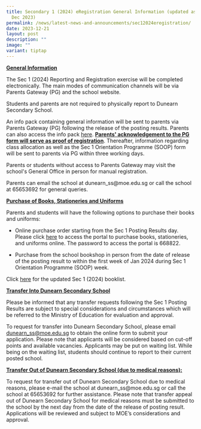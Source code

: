 ```yaml
---
title: Secondary 1 (2024) eRegistration General Information (updated as of 21
  Dec 2023)
permalink: /news/latest-news-and-announcements/sec12024eregistration/
date: 2023-12-21
layout: post
description: ""
image: ""
variant: tiptap
---
```

<p><strong><u>General Information</u></strong></p><p>The Sec 1 (2024) Reporting and Registration exercise will be completed electronically. The main modes of communication channels will be via Parents Gateway (PG) and the school website.</p><p>Students and parents are not required to physically report to Dunearn Secondary School.</p><p>An info pack containing general information will be sent to parents via Parents Gateway (PG) following the release of the posting results. Parents can also access the info pack <a href="/files/S1__2024__e_Registration_General_Information__for_school_web__final.pdf" rel="noopener noreferrer nofollow" target="_blank">here</a>. <strong><u>Parents' acknowledgement to the PG form will serve as proof of registration</u></strong>. Thereafter, information regarding class allocation as well as the Sec 1 Orientation Programme (SOOP) form will be sent to parents via PG within three working days.</p><p>Parents or students without access to Parents Gateway may visit the school's General Office in person for manual registration.</p><p>Parents can email the school at <a rel="noopener noreferrer nofollow" target="_blank">dunearn_ss@moe.edu.sg</a> or call the school at 65653692 for general queries.</p><p><strong><u>Purchase of Books, Stationeries and Uniforms</u></strong></p><p>Parents and students will have the following options to purchase their books and uniforms:</p><ul data-tight="true" class="tight"><li><p>Online purchase order starting from the Sec 1 Posting Results day. Please click <a href="https://dyeducation.net/" rel="noopener noreferrer nofollow" target="_blank">here</a> to access the portal to purchase books, stationeries, and uniforms online. The password to access the portal is 668822.</p></li><li><p>Purchase from the school bookshop in person from the date of release of the posting result to within the first week of Jan 2024 during Sec 1 Orientation Programme (SOOP) week.</p></li></ul><p>Click <a href="https://www.dunearnsec.moe.edu.sg/dss-pages/files-and-documents/" rel="noopener noreferrer nofollow" target="_blank">here</a> for the updated Sec 1 (2024) booklist.</p><p><strong><u>Transfer Into Dunearn Secondary School</u></strong></p><p>Please be informed that any transfer requests following the Sec 1 Posting Results are subject to special considerations and circumstances which will be referred to the Ministry of Education for evaluation and approval.</p><p>To request for transfer into Dunearn Secondary School, please email <a href="mailto:dunearn_ss@moe.edu.sg" rel="noopener noreferrer nofollow" target="_blank">dunearn_ss@moe.edu.sg</a> to obtain the online form to submit your application. Please note that applicants will be considered based on cut-off points and available vacancies. Applicants may be put on waiting list. While being on the waiting list, students should continue to report to their current posted school.</p><p><strong><u>Transfer Out of Dunearn Secondary School (due to medical reasons):</u></strong></p><p>To request for transfer out of Dunearn Secondary School due to medical reasons, please e-mail the school at <a rel="noopener noreferrer nofollow" target="_blank">dunearn_ss@moe.edu.sg</a> or call the school at 65653692 for further assistance. Please note that transfer appeal out of Dunearn Secondary School for medical reasons must be submitted to the school by the next day from the date of the release of posting result. Applications will be reviewed and subject to MOE’s considerations and approval.</p>